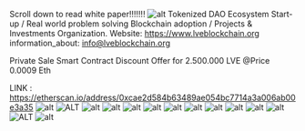 Scroll down to read white paper!!!!!!!
![alt](https://github.com/LevblockchainLVE/LevblockchainLVE/blob/master/TWITTER-COVER.png)
Tokenized DAO Ecosystem Start-up / Real world problem solving Blockchain adoption / Projects &amp; Investments Organization.
Website: https://www.lveblockchain.org
information_about: info@lveblockchain.org

Private Sale Smart Contract Discount Offer for 2.500.000 LVE @Price 0.0009 Eth

LINK : https://etherscan.io/address/0xcae2d584b63489ae054bc7714a3a006ab00e3a35
![alt](https://github.com/LevblockchainLVE/LevblockchainLVE/blob/master/v%201.1%2018%20Mar%202019.png)
![ALT](https://github.com/LevblockchainLVE/LevblockchainLVE/blob/master/Private%20Sales%20banner.png)
![alt](https://github.com/LevblockchainLVE/LevblockchainLVE/blob/master/v%201.1%2018%20Mar%2020192.png)
![alt](https://github.com/LevblockchainLVE/LevblockchainLVE/blob/master/v%201.1%2018%20Mar%2020193.png)
![alt](https://github.com/LevblockchainLVE/LevblockchainLVE/blob/master/v%201.1%2018%20Mar%2020194.png)
![alt](https://github.com/LevblockchainLVE/LevblockchainLVE/blob/master/v%201.1%2018%20Mar%2020195.png)
![alt](https://github.com/LevblockchainLVE/LevblockchainLVE/blob/master/v%201.1%2018%20Mar%2020196.png)
![alt](https://github.com/LevblockchainLVE/LevblockchainLVE/blob/master/v%201.1%2018%20Mar%2020197.png)
![alt](https://github.com/LevblockchainLVE/LevblockchainLVE/blob/master/v%201.1%2018%20Mar%2020198.png)
![alt](https://github.com/LevblockchainLVE/LevblockchainLVE/blob/master/v%201.1%2018%20Mar%2020199.png)
![alt](https://github.com/LevblockchainLVE/LevblockchainLVE/blob/master/v%201.1%2018%20Mar%20201910.png)
![alt](https://github.com/LevblockchainLVE/LevblockchainLVE/blob/master/v%201.1%2018%20Mar%20201911.png)
![ALT](https://github.com/LevblockchainLVE/LevblockchainLVE/blob/master/BOUNTY-V3.png)
![alt](https://github.com/LevblockchainLVE/LevblockchainLVE/blob/master/billboard-mockup-4.png)
